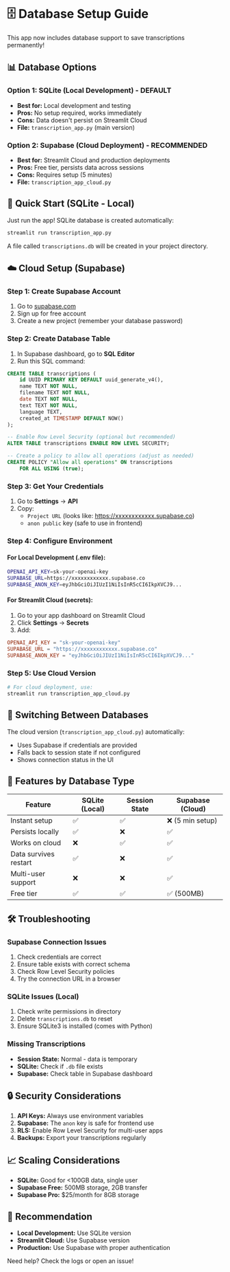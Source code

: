 # 🗄️ Database Setup Guide

This app now includes database support to save transcriptions permanently!

## 📊 Database Options

### Option 1: SQLite (Local Development) - DEFAULT
- **Best for:** Local development and testing
- **Pros:** No setup required, works immediately
- **Cons:** Data doesn't persist on Streamlit Cloud
- **File:** `transcription_app.py` (main version)

### Option 2: Supabase (Cloud Deployment) - RECOMMENDED
- **Best for:** Streamlit Cloud and production deployments
- **Pros:** Free tier, persists data across sessions
- **Cons:** Requires setup (5 minutes)
- **File:** `transcription_app_cloud.py`

## 🚀 Quick Start (SQLite - Local)

Just run the app! SQLite database is created automatically:
```bash
streamlit run transcription_app.py
```

A file called `transcriptions.db` will be created in your project directory.

## ☁️ Cloud Setup (Supabase)

### Step 1: Create Supabase Account
1. Go to [supabase.com](https://supabase.com)
2. Sign up for free account
3. Create a new project (remember your database password)

### Step 2: Create Database Table
1. In Supabase dashboard, go to **SQL Editor**
2. Run this SQL command:

```sql
CREATE TABLE transcriptions (
    id UUID PRIMARY KEY DEFAULT uuid_generate_v4(),
    name TEXT NOT NULL,
    filename TEXT NOT NULL,
    date TEXT NOT NULL,
    text TEXT NOT NULL,
    language TEXT,
    created_at TIMESTAMP DEFAULT NOW()
);

-- Enable Row Level Security (optional but recommended)
ALTER TABLE transcriptions ENABLE ROW LEVEL SECURITY;

-- Create a policy to allow all operations (adjust as needed)
CREATE POLICY "Allow all operations" ON transcriptions
    FOR ALL USING (true);
```

### Step 3: Get Your Credentials
1. Go to **Settings** → **API**
2. Copy:
   - `Project URL` (looks like: https://xxxxxxxxxxxx.supabase.co)
   - `anon public` key (safe to use in frontend)

### Step 4: Configure Environment

#### For Local Development (.env file):
```bash
OPENAI_API_KEY=sk-your-openai-key
SUPABASE_URL=https://xxxxxxxxxxxx.supabase.co
SUPABASE_ANON_KEY=eyJhbGciOiJIUzI1NiIsInR5cCI6IkpXVCJ9...
```

#### For Streamlit Cloud (secrets):
1. Go to your app dashboard on Streamlit Cloud
2. Click **Settings** → **Secrets**
3. Add:
```toml
OPENAI_API_KEY = "sk-your-openai-key"
SUPABASE_URL = "https://xxxxxxxxxxxx.supabase.co"
SUPABASE_ANON_KEY = "eyJhbGciOiJIUzI1NiIsInR5cCI6IkpXVCJ9..."
```

### Step 5: Use Cloud Version
```bash
# For cloud deployment, use:
streamlit run transcription_app_cloud.py
```

## 🔄 Switching Between Databases

The cloud version (`transcription_app_cloud.py`) automatically:
- Uses Supabase if credentials are provided
- Falls back to session state if not configured
- Shows connection status in the UI

## 📱 Features by Database Type

| Feature | SQLite (Local) | Session State | Supabase (Cloud) |
|---------|---------------|---------------|------------------|
| Instant setup | ✅ | ✅ | ❌ (5 min setup) |
| Persists locally | ✅ | ❌ | ✅ |
| Works on cloud | ❌ | ✅ | ✅ |
| Data survives restart | ✅ | ❌ | ✅ |
| Multi-user support | ❌ | ❌ | ✅ |
| Free tier | ✅ | ✅ | ✅ (500MB) |

## 🛠️ Troubleshooting

### Supabase Connection Issues
1. Check credentials are correct
2. Ensure table exists with correct schema
3. Check Row Level Security policies
4. Try the connection URL in a browser

### SQLite Issues (Local)
1. Check write permissions in directory
2. Delete `transcriptions.db` to reset
3. Ensure SQLite3 is installed (comes with Python)

### Missing Transcriptions
- **Session State:** Normal - data is temporary
- **SQLite:** Check if `.db` file exists
- **Supabase:** Check table in Supabase dashboard

## 🔒 Security Considerations

1. **API Keys:** Always use environment variables
2. **Supabase:** The `anon` key is safe for frontend use
3. **RLS:** Enable Row Level Security for multi-user apps
4. **Backups:** Export your transcriptions regularly

## 📈 Scaling Considerations

- **SQLite:** Good for <100GB data, single user
- **Supabase Free:** 500MB storage, 2GB transfer
- **Supabase Pro:** $25/month for 8GB storage

## 🎯 Recommendation

- **Local Development:** Use SQLite version
- **Streamlit Cloud:** Use Supabase version
- **Production:** Use Supabase with proper authentication

Need help? Check the logs or open an issue!